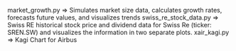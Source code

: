market_growth.py => Simulates market size data, calculates growth rates, forecasts future values, and visualizes trends
swiss_re_stock_data.py => Swiss RE historical stock price and dividend data for Swiss Re (ticker: SREN.SW) and visualizes the information in two separate plots.
xair_kagi.py => Kagi Chart for Airbus
